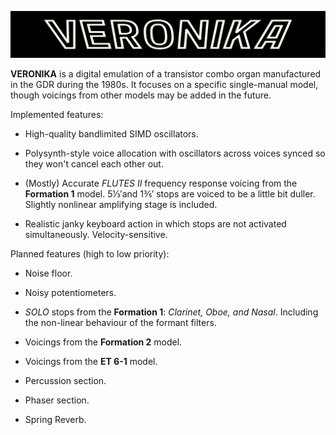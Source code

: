 ![](assets/images/logobg.svg)

**VERONIKA** is a digital emulation of a transistor combo organ manufactured in the GDR during the 1980s. It focuses on a specific single-manual model, though voicings from other models may be added in the future.

Implemented features:

* High-quality bandlimited SIMD oscillators.

* Polysynth-style voice allocation with oscillators across voices synced so they won't cancel each other out.

* (Mostly) Accurate *FLUTES II* frequency response voicing from the **Formation 1** model. 5⅓′and 1⅗′ stops are voiced to be a little bit duller. Slightly nonlinear amplifying stage is included.

* Realistic janky keyboard action in which stops are not activated simultaneously. Velocity-sensitive.

Planned features (high to low priority):

* Noise floor.

* Noisy potentiometers.

* *SOLO* stops from the **Formation 1**: *Clarinet, Oboe, and Nasal*. Including the non-linear behaviour of the formant filters.

* Voicings from the **Formation 2** model.

* Voicings from the **ET 6-1** model.

* Percussion section.

* Phaser section.

* Spring Reverb.
